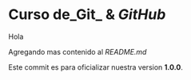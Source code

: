 # Curso de_Git_ & _GitHub_

Hola

Agregando mas contenido al _README.md_

Este commit es para oficializar nuestra version **1.0.0**.